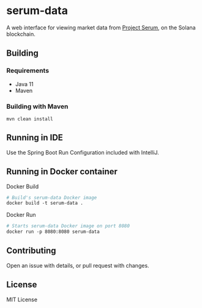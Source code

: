 # serum-data
A web interface for viewing market data from [Project Serum](https://www.projectserum.com/), on the Solana blockchain.

## Building
### Requirements
* Java 11
* Maven

### Building with Maven
```
mvn clean install
```

## Running in IDE
Use the Spring Boot Run Configuration included with IntelliJ.

## Running in Docker container
Docker Build
```dockerfile
# Build's serum-data Docker image
docker build -t serum-data .
```
Docker Run
```dockerfile
# Starts serum-data Docker image on port 8080
docker run -p 8080:8080 serum-data
```

## Contributing
Open an issue with details, or pull request with changes.

## License
MIT License